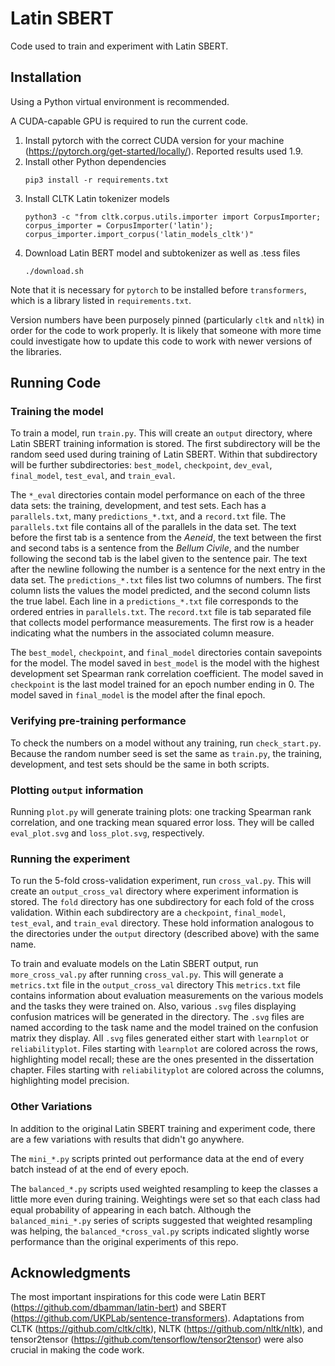 # Latin SBERT

Code used to train and experiment with Latin SBERT.

## Installation

Using a Python virtual environment is recommended.

A CUDA-capable GPU is required to run the current code.

  1. Install pytorch with the correct CUDA version for your machine (<https://pytorch.org/get-started/locally/>). Reported results used 1.9.
  2. Install other Python dependencies
     ```
     pip3 install -r requirements.txt
     ```
  3. Install CLTK Latin tokenizer models
     ```
     python3 -c "from cltk.corpus.utils.importer import CorpusImporter; corpus_importer = CorpusImporter('latin'); corpus_importer.import_corpus('latin_models_cltk')"
     ```
  4. Download Latin BERT model and subtokenizer as well as .tess files
     ```
     ./download.sh
     ```

Note that it is necessary for `pytorch` to be installed before `transformers`, which is a library listed in `requirements.txt`.

Version numbers have been purposely pinned (particularly `cltk` and `nltk`) in order for the code to work properly.
It is likely that someone with more time could investigate how to update this code to work with newer versions of the libraries.

## Running Code

### Training the model

To train a model, run `train.py`.
This will create an `output` directory, where Latin SBERT training information is stored.
The first subdirectory will be the random seed used during training of Latin SBERT.
Within that subdirectory will be further subdirectories: `best_model`, `checkpoint`, `dev_eval`, `final_model`, `test_eval`, and `train_eval`.

The `*_eval` directories contain model performance on each of the three data sets: the training, development, and test sets.
Each has a `parallels.txt`, many `predictions_*.txt`, and a `record.txt` file.
The `parallels.txt` file contains all of the parallels in the data set.
The text before the first tab is a sentence from the _Aeneid_, the text between the first and second tabs is a sentence from the _Bellum Civile_, and the number following the second tab is the label given to the sentence pair.
The text after the newline following the number is a sentence for the next entry in the data set.
The `predictions_*.txt` files list two columns of numbers.
The first column lists the values the model predicted, and the second column lists the true label.
Each line in a `predictions_*.txt` file corresponds to the ordered entries in `parallels.txt`.
The `record.txt` file is tab separated file that collects model performance measurements.
The first row is a header indicating what the numbers in the associated column measure.

The `best_model`, `checkpoint`, and `final_model` directories contain savepoints for the model.
The model saved in `best_model` is the model with the highest development set Spearman rank correlation coefficient.
The model saved in `checkpoint` is the last model trained for an epoch number ending in 0.
The model saved in `final_model` is the model after the final epoch.

### Verifying pre-training performance

To check the numbers on a model without any training, run `check_start.py`.
Because the random number seed is set the same as `train.py`, the training, development, and test sets should be the same in both scripts.

### Plotting `output` information

Running `plot.py` will generate training plots: one tracking Spearman rank correlation, and one tracking mean squared error loss.
They will be called `eval_plot.svg` and `loss_plot.svg`, respectively.

### Running the experiment

To run the 5-fold cross-validation experiment, run `cross_val.py`.
This will create an `output_cross_val` directory where experiment information is stored.
The `fold` directory has one subdirectory for each fold of the cross validation.
Within each subdirectory are a `checkpoint`, `final_model`, `test_eval`, and `train_eval` directory.
These hold information analogous to the directories under the `output` directory (described above) with the same name.

To train and evaluate models on the Latin SBERT output, run `more_cross_val.py` after running `cross_val.py`.
This will generate a `metrics.txt` file in the `output_cross_val` directory
This `metrics.txt` file contains information about evaluation measurements on the various models and the tasks they were trained on.
Also, various `.svg` files displaying confusion matrices will be generated in the directory.
The `.svg` files are named according to the task name and the model trained on the confusion matrix they display.
All `.svg` files generated either start with `learnplot` or `reliabilityplot`.
Files starting with `learnplot` are colored across the rows, highlighting model recall; these are the ones presented in the dissertation chapter.
Files starting with `reliabilityplot` are colored across the columns, highlighting model precision.

### Other Variations

In addition to the original Latin SBERT training and experiment code,
there are a few variations with results that didn't go anywhere.

The `mini_*.py` scripts printed out performance data at the end of every batch instead of at the end of every epoch.

The `balanced_*.py` scripts used weighted resampling to keep the classes a little more even during training.
Weightings were set so that each class had equal probability of appearing in each batch.
Although the `balanced_mini_*.py` series of scripts suggested that weighted resampling was helping,
the `balanced_*cross_val.py` scripts indicated slightly worse performance than the original experiments of this repo.

## Acknowledgments

The most important inspirations for this code were Latin BERT (<https://github.com/dbamman/latin-bert>) and SBERT (<https://github.com/UKPLab/sentence-transformers>).
Adaptations from CLTK (<https://github.com/cltk/cltk>), NLTK (<https://github.com/nltk/nltk>), and tensor2tensor (<https://github.com/tensorflow/tensor2tensor>) were also crucial in making the code work.
